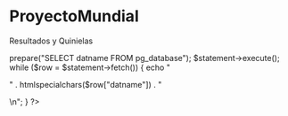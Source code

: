 # ProyectoMundial
Resultados y Quinielas
<?php
$db = new PDO('pgsql:host=localhost');
$statement = $db->prepare("SELECT datname FROM pg_database");
$statement->execute();
while ($row = $statement->fetch()) {
    echo "<p>" . htmlspecialchars($row["datname"]) . "</p>\n";
}
?>